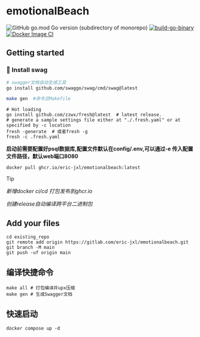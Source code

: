 # emotionalBeach
![GitHub go.mod Go version (subdirectory of monorepo)](https://img.shields.io/github/go-mod/go-version/eric-jxl/emotionalbeach?color=blue&label=go&logo=go)
[![build-go-binary](https://github.com/eric-jxl/emotionalbeach/actions/workflows/go-binary-release.yml/badge.svg)](https://github.com/eric-jxl/emotionalbeach/actions/workflows/go-binary-release.yml)
[![Docker Image CI](https://github.com/eric-jxl/emotionalbeach/actions/workflows/docker-image.yml/badge.svg)](https://github.com/eric-jxl/emotionalbeach/actions/workflows/docker-image.yml)

## Getting started
### 🔧 Install swag
```bash
# swagger文档自动生成工具
go install github.com/swaggo/swag/cmd/swag@latest

make gen  #命令见Makefile
```

```shell
# Hot loading
go install github.com/zzwx/fresh@latest  # latest release.
# generate a sample settings file either at "./.fresh.yaml" or at specified by -c location
fresh -generate  # 或者fresh -g
fresh -c .fresh.yaml
```

**启动前需要配置好psql数据库,配置文件默认在config/.env,可以通过-e 传入配置文件路径，默认web端口8080**
```shell
docker pull ghcr.io/eric-jxl/emotionalbeach:latest
```
> [!TIP]  
> *新增docker ci/cd 打包发布到ghcr.io*
> 
> *创建release自动编译跨平台二进制包*
>
> 

## Add your files

```shell
cd existing_repo
git remote add origin https://gitlab.com/eric-jxl/emotionalbeach.git
git branch -M main
git push -uf origin main

```
## 编译快捷命令
```shell
make all # 打包编译并upx压缩
make gen # 生成Swagger文档
```
## 快速启动
```shell
docker compose up -d
```
